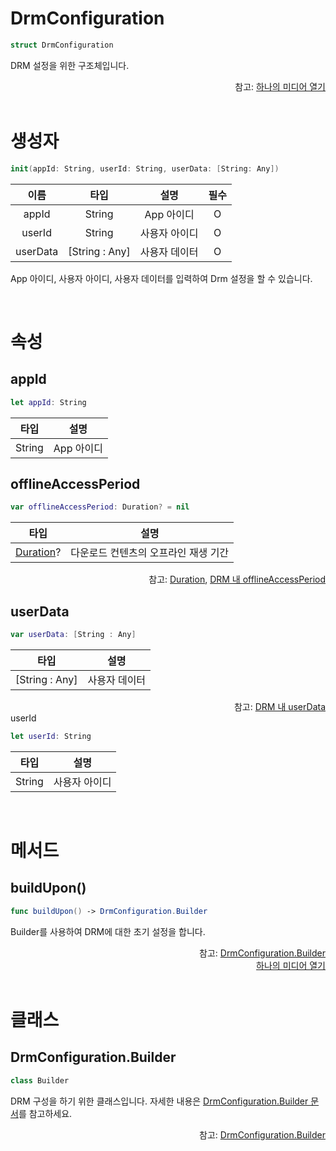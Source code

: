 # DrmConfiguration

```swift
struct DrmConfiguration
```

DRM 설정을 위한 구조체입니다.

<div align="right">
참고: <a href="../../how-to-use/home.md#하나의-미디어-열기">하나의 미디어 열기</a>
</div>

<br>

# 생성자

```swift
init(appId: String, userId: String, userData: [String: Any])
```

|이름|타입|설명|필수|
|:--:|:--:|:--:|:--:|
|appId|String|App 아이디|O|
|userId|String|사용자 아이디|O|
|userData|\[String : Any\]|사용자 데이터|O|

App 아이디, 사용자 아이디, 사용자 데이터를 입력하여 Drm 설정을 할 수 있습니다.

<br>

# 속성

## appId

```swift
let appId: String
```

|타입|설명|
|:--:|:--:|
|String|App 아이디|

## offlineAccessPeriod

```swift
var offlineAccessPeriod: Duration? = nil
```

|타입|설명|
|:--:|:--:|
|[Duration](../../struct/duration/home.md)?|다운로드 컨텐츠의 오프라인 재생 기간|

<div align="right">
참고: <a href="../../struct/duration/home.md">Duration</a>, 
<a href="../../../agent/home.md#drm">DRM 내 offlineAccessPeriod</a>
</div>

## userData

```swift
var userData: [String : Any]
```

|타입|설명|
|:--:|:--:|
|\[String : Any\]|사용자 데이터|

<div align="right">
참고: <a href="../../../agent/home.md#drm">DRM 내 userData</a>
</div

## userId

```swift
let userId: String
```

|타입|설명|
|:--:|:--:|
|String|사용자 아이디|

<br>

# 메서드

## buildUpon()

```swift
func buildUpon() -> DrmConfiguration.Builder
```

Builder를 사용하여 DRM에 대한 초기 설정을 합니다.

<div align="right">
참고: <a href="#drmconfigurationbuilder">DrmConfiguration.Builder</a><br>
<a href="../../how-to-use/home.md#하나의-미디어-열기">하나의 미디어 열기</a>
</div>

<br>

# 클래스

## DrmConfiguration.Builder

```swift
class Builder
```

DRM 구성을 하기 위한 클래스입니다. 자세한 내용은 [DrmConfiguration.Builder 문서](../../class/drm-configuration-builder/home.md)를 참고하세요.

<div align="right">
참고: <a href="../../class/drm-configuration-builder/home.md">DrmConfiguration.Builder</a>
</div>
